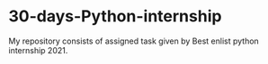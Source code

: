 # 30-days-Python-internship
My repository consists of assigned task given by Best enlist python internship 2021.
